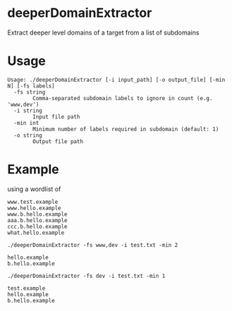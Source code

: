 # deeperDomainExtractor
Extract deeper level domains of a target from a list of subdomains

# Usage
```
Usage: ./deeperDomainExtractor [-i input_path] [-o output_file] [-min N] [-fs labels]
  -fs string
        Comma-separated subdomain labels to ignore in count (e.g. 'www,dev')
  -i string
        Input file path
  -min int
        Minimum number of labels required in subdomain (default: 1)
  -o string
        Output file path
```

# Example

using a wordlist of 

```
www.test.example
www.hello.example
www.b.hello.example
aaa.b.hello.example
ccc.b.hello.example
what.hello.example
```

```
./deeperDomainExtractor -fs www,dev -i test.txt -min 2

hello.example
b.hello.example

./deeperDomainExtractor -fs dev -i test.txt -min 1

test.example
hello.example
b.hello.example
```